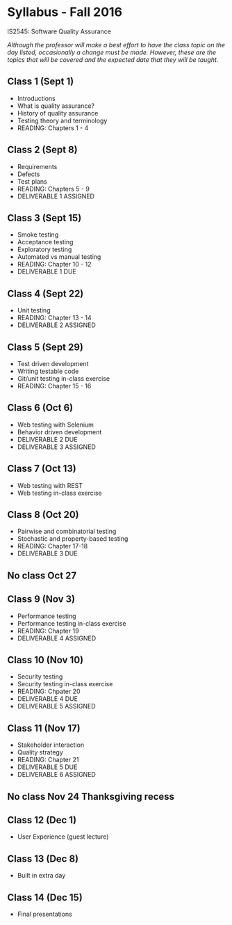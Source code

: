# Syllabus - Fall 2016
IS2545: Software Quality Assurance

_Although the professor will make a best effort to have the class topic on the day listed, occasionally a change must be made.  However, these are the topics that will be covered and the expected date that they will be taught._

## Class 1 (Sept 1)
* Introductions
* What is quality assurance?
* History of quality assurance
* Testing theory and terminology
* READING: Chapters 1 - 4

## Class 2 (Sept 8)
* Requirements
* Defects
* Test plans
* READING: Chapters 5 - 9
* DELIVERABLE 1 ASSIGNED

## Class 3 (Sept 15)
* Smoke testing
* Acceptance testing
* Exploratory testing
* Automated vs manual testing
* READING: Chapter 10 - 12
* DELIVERABLE 1 DUE

## Class 4 (Sept 22)
* Unit testing
* READING: Chapter 13 - 14
* DELIVERABLE 2 ASSIGNED

## Class 5 (Sept 29)
* Test driven development
* Writing testable code
* Git/unit testing in-class exercise
* READING: Chapter 15 - 16

## Class 6 (Oct 6)
* Web testing with Selenium
* Behavior driven development
* DELIVERABLE 2 DUE
* DELIVERABLE 3 ASSIGNED

## Class 7 (Oct 13)
* Web testing with REST
* Web testing in-class exercise

## Class 8 (Oct 20)
* Pairwise and combinatorial testing
* Stochastic and property-based testing
* READING: Chapter 17-18
* DELIVERABLE 3 DUE

## No class Oct 27

## Class 9 (Nov 3)
* Performance testing
* Performance testing in-class exercise
* READING: Chapter 19
* DELIVERABLE 4 ASSIGNED

## Class 10 (Nov 10)
* Security testing
* Security testing in-class exercise
* READING: Chpater 20
* DELIVERABLE 4 DUE
* DELIVERABLE 5 ASSIGNED

## Class 11 (Nov 17)
* Stakeholder interaction
* Quality strategy
* READING: Chapter 21
* DELIVERABLE 5 DUE
* DELIVERABLE 6 ASSIGNED

## No class Nov 24 Thanksgiving recess

## Class 12 (Dec 1)
* User Experience (guest lecture)

## Class 13 (Dec 8)
* Built in extra day

## Class 14 (Dec 15)
* Final presentations